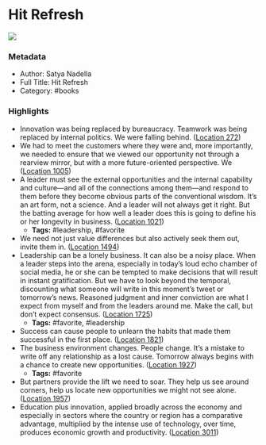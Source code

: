 # Hit Refresh

![](https://images-na.ssl-images-amazon.com/images/I/518l2awqcnL._SL200_.jpg)

### Metadata

- Author: Satya Nadella
- Full Title: Hit Refresh
- Category: #books

### Highlights

- Innovation was being replaced by bureaucracy. Teamwork was being replaced by internal politics. We were falling behind. ([Location 272](https://readwise.io/to_kindle?action=open&asin=B01HOT5SQA&location=272))
- We had to meet the customers where they were and, more importantly, we needed to ensure that we viewed our opportunity not through a rearview mirror, but with a more future-oriented perspective. We ([Location 1005](https://readwise.io/to_kindle?action=open&asin=B01HOT5SQA&location=1005))
- A leader must see the external opportunities and the internal capability and culture—and all of the connections among them—and respond to them before they become obvious parts of the conventional wisdom. It’s an art form, not a science. And a leader will not always get it right. But the batting average for how well a leader does this is going to define his or her longevity in business. ([Location 1021](https://readwise.io/to_kindle?action=open&asin=B01HOT5SQA&location=1021))
    - **Tags:** #leadership, #favorite
- We need not just value differences but also actively seek them out, invite them in. ([Location 1494](https://readwise.io/to_kindle?action=open&asin=B01HOT5SQA&location=1494))
- Leadership can be a lonely business. It can also be a noisy place. When a leader steps into the arena, especially in today’s loud echo chamber of social media, he or she can be tempted to make decisions that will result in instant gratification. But we have to look beyond the temporal, discounting what someone will write in this moment’s tweet or tomorrow’s news. Reasoned judgment and inner conviction are what I expect from myself and from the leaders around me. Make the call, but don’t expect consensus. ([Location 1725](https://readwise.io/to_kindle?action=open&asin=B01HOT5SQA&location=1725))
    - **Tags:** #favorite, #leadership
- Success can cause people to unlearn the habits that made them successful in the first place. ([Location 1821](https://readwise.io/to_kindle?action=open&asin=B01HOT5SQA&location=1821))
- The business environment changes. People change. It’s a mistake to write off any relationship as a lost cause. Tomorrow always begins with a chance to create new opportunities. ([Location 1927](https://readwise.io/to_kindle?action=open&asin=B01HOT5SQA&location=1927))
    - **Tags:** #favorite
- But partners provide the lift we need to soar. They help us see around corners, help us locate new opportunities we might not see alone. ([Location 1957](https://readwise.io/to_kindle?action=open&asin=B01HOT5SQA&location=1957))
- Education plus innovation, applied broadly across the economy and especially in sectors where the country or region has a comparative advantage, multiplied by the intense use of technology, over time, produces economic growth and productivity. ([Location 3011](https://readwise.io/to_kindle?action=open&asin=B01HOT5SQA&location=3011))
